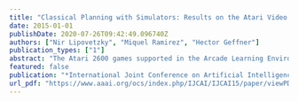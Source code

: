 ```yaml
---
title: "Classical Planning with Simulators: Results on the Atari Video Games"
date: 2015-01-01
publishDate: 2020-07-26T09:42:49.096740Z
authors: ["Nir Lipovetzky", "Miquel Ramirez", "Hector Geffner"]
publication_types: ["1"]
abstract: "The Atari 2600 games supported in the Arcade Learning Environment [Bellemare et al., 2013] all feature a known initial (RAM) state and actions that have deterministic effects. Classical planners, however, cannot be used off-the-shelf as there is no compact PDDL-model of the games, and action effects and goals are not known a priori. Indeed, there are no explicit goals, and the planner must select actions on line while interacting with a simulator that returns successor states and rewards. None of this precludes the use of blind lookahead algorithms for action selection like breadth-first search or Dijkstra’s yet such methods are not effective over large state spaces. We thus turn to a different class of planning methods introduced recently that have been shown to be effective for solving large planning problems but which do not require prior knowledge of state transitions, costs (rewards) or goals. The empirical results over 54 Atari games show that the simplest such algorithm performs at the level of UCT, the state-of-the-art planning method in this domain, and suggest the potential of width-based methods for planning with simulators when factored, compact action models are not available."
featured: false
publication: "*International Joint Conference on Artificial Intelligence (IJCAI)*"
url_pdf: "https://www.aaai.org/ocs/index.php/IJCAI/IJCAI15/paper/viewPDFInterstitial/11030/10886"
---
```


